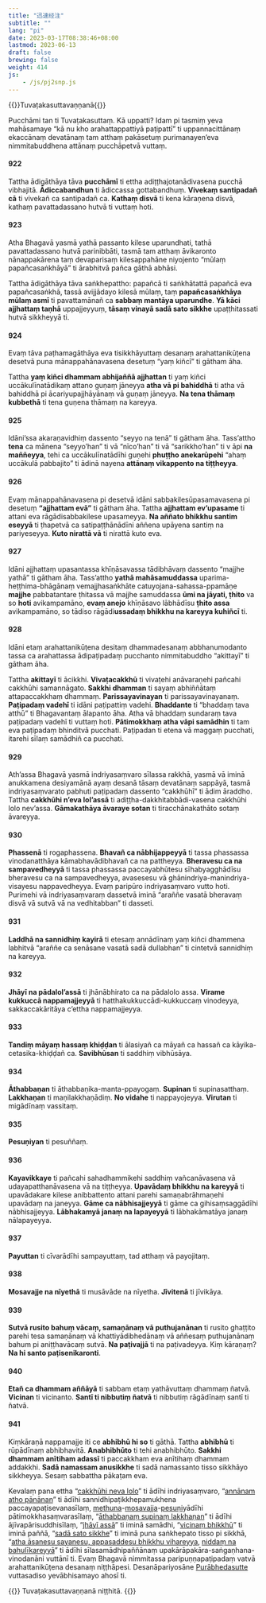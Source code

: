 ```yaml
---
title: "迅速经注"
subtitle: ""
lang: "pi"
date: 2023-03-17T08:38:46+08:00
lastmod: 2023-06-13
draft: false
brewing: false
weight: 414
js:
    - /js/pj2snp.js
---
```


{{<subtitle>}}Tuvaṭakasuttavaṇṇanā{{</subtitle>}}

Pucchāmi tan ti Tuvaṭakasuttaṃ. Kā uppatti? Idam pi tasmiṃ yeva mahāsamaye “kā nu kho arahattappattiyā paṭipattī” ti uppannacittānaṃ ekaccānaṃ devatānaṃ tam atthaṃ pakāsetuṃ purimanayen’eva nimmitabuddhena attānaṃ pucchāpetvā vuttaṃ.

#### 922

Tattha ādigāthāya tāva **pucchāmī** ti ettha adiṭṭhajotanādivasena pucchā vibhajitā. **Ādiccabandhun** ti ādiccassa gottabandhuṃ. **Vivekaṃ santipadañ cā** ti vivekañ ca santipadañ ca. **Kathaṃ disvā** ti kena kāraṇena disvā, kathaṃ pavattadassano hutvā ti vuttaṃ hoti.

#### 923

Atha Bhagavā yasmā yathā passanto kilese uparundhati, tathā pavattadassano hutvā parinibbāti, tasmā tam atthaṃ āvikaronto nānappakārena taṃ devaparisaṃ kilesappahāne niyojento “mūlaṃ papañcasaṅkhāyā” ti ārabhitvā pañca gāthā abhāsi.

Tattha ādigāthāya tāva saṅkhepattho: papañcā ti saṅkhātattā papañcā eva papañcasaṅkhā, tassā avijjādayo kilesā mūlaṃ, taṃ **papañcasaṅkhāya mūlaṃ asmī** ti pavattamānañ ca **sabbaṃ mantāya uparundhe**. **Yā kāci ajjhattaṃ taṇhā** uppajjeyyuṃ, **tāsaṃ vinayā sadā sato sikkhe** upaṭṭhitassati hutvā sikkheyyā ti.

#### 924

Evaṃ tāva paṭhamagāthāya eva tisikkhāyuttaṃ desanaṃ arahattanikūṭena desetvā puna mānappahānavasena desetuṃ “yaṃ kiñcī” ti gātham āha.

Tattha **yaṃ kiñci dhammam abhijaññā ajjhattan** ti yaṃ kiñci uccākulīnatādikaṃ attano guṇaṃ jāneyya **atha vā pi bahiddhā** ti atha vā bahiddhā pi ācariyupajjhāyānaṃ vā guṇaṃ jāneyya. **Na tena thāmaṃ kubbethā** ti tena guṇena thāmaṃ na kareyya.

#### 925

Idāni’ssa akaraṇavidhiṃ dassento “seyyo na tenā” ti gātham āha. Tass’attho **tena** ca mānena “seyyo’han” ti vā “nīco’han” ti vā “sarikkho’han” ti v āpi **na maññeyya**, tehi ca uccākulīnatādīhi guṇehi **phuṭṭho anekarūpehi** “ahaṃ uccākulā pabbajito” ti ādinā nayena **attānaṃ vikappento na tiṭṭheyya**.

#### 926

Evaṃ mānappahānavasena pi desetvā idāni sabbakilesūpasamavasena pi desetuṃ **“ajjhattam evā”** ti gātham āha. Tattha **ajjhattam ev’upasame** ti attani eva rāgādisabbakilese upasameyya. **Na aññato bhikkhu santim eseyyā** ti ṭhapetvā ca satipaṭṭhānādīni aññena upāyena santiṃ na pariyeseyya. **Kuto nirattā vā** ti nirattā kuto eva.

#### 927

Idāni ajjhattaṃ upasantassa khīṇāsavassa tādibhāvaṃ dassento “majjhe yathā” ti gātham āha. Tass’attho **yathā mahāsamuddassa** uparima-heṭṭhima-bhāgānaṃ vemajjhasaṅkhāte catuyojana-sahassa-ppamāṇe **majjhe** pabbatantare ṭhitassa vā majjhe samuddassa **ūmi na jāyati, ṭhito** va so **hoti** avikampamāno, **evaṃ anejo** khīṇāsavo lābhādīsu **ṭhito assa** avikampamāno, so tādiso rāgādi**ussadaṃ bhikkhu na kareyya kuhiñcī** ti.

#### 928

Idāni etaṃ arahattanikūṭena desitaṃ dhammadesanaṃ abbhanumodanto tassa ca arahattassa ādipaṭipadaṃ pucchanto nimmitabuddho “akittayī” ti gātham āha.

Tattha **akittayī** ti ācikkhi. **Vivaṭacakkhū** ti vivaṭehi anāvaraṇehi pañcahi cakkhūhi samannāgato. **Sakkhi dhamman** ti sayaṃ abhiññātaṃ attapaccakkhaṃ dhammaṃ. **Parissayavinayan** ti parissayavinayanaṃ. **Paṭipadaṃ vadehī** ti idāni paṭipattiṃ vadehi. **Bhaddante** ti “bhaddaṃ tava atthū” ti Bhagavantaṃ ālapanto āha. Atha vā bhaddaṃ sundaraṃ tava paṭipadaṃ vadehī ti vuttaṃ hoti. **Pātimokkhaṃ atha vāpi samādhin** ti tam eva paṭipadaṃ bhinditvā pucchati. Paṭipadan ti etena vā maggaṃ pucchati, itarehi sīlaṃ samādhiñ ca pucchati.

#### 929

Ath’assa Bhagavā yasmā indriyasaṃvaro sīlassa rakkhā, yasmā vā iminā anukkamena desiyamānā ayaṃ desanā tāsaṃ devatānaṃ sappāyā, tasmā indriyasaṃvarato pabhuti paṭipadaṃ dassento “cakkhūhī” ti ādim āraddho. Tattha **cakkhūhi n’eva lol’assā** ti adiṭṭha-dakkhitabbādi-vasena cakkhūhi lolo nev’assa. **Gāmakathāya āvaraye sotan** ti tiracchānakathāto sotaṃ āvareyya.

#### 930

**Phassenā** ti rogaphassena. **Bhavañ ca nābhijappeyyā** ti tassa phassassa vinodanatthāya kāmabhavādibhavañ ca na pattheyya. **Bheravesu ca na sampavedheyyā** ti tassa phassassa paccayabhūtesu sīhabyagghādīsu bheravesu ca na sampavedheyya, avasesesu vā ghānindriya-manindriya-visayesu nappavedheyya. Evaṃ paripūro indriyasaṃvaro vutto hoti. Purimehi vā indriyasaṃvaraṃ dassetvā iminā “araññe vasatā bheravaṃ disvā vā sutvā vā na vedhitabban” ti dasseti.

#### 931

**Laddhā na sannidhiṃ kayirā** ti etesaṃ annādīnaṃ yaṃ kiñci dhammena labhitvā “araññe ca senāsane vasatā sadā dullabhan” ti cintetvā sannidhiṃ na kareyya.

#### 932

**Jhāyī na pādalol’assā** ti jhānābhirato ca na pādalolo assa. **Virame kukkuccā nappamajjeyyā** ti hatthakukkuccādi-kukkuccaṃ vinodeyya, sakkaccakāritāya c’ettha nappamajjeyya.

#### 933

**Tandiṃ māyaṃ hassaṃ khiḍḍan** ti ālasiyañ ca māyañ ca hassañ ca kāyika-cetasika-khiḍḍañ ca. **Savibhūsan** ti saddhiṃ vibhūsāya.

#### 934

**Āthabbaṇan** ti āthabbaṇika-manta-ppayogaṃ. **Supinan** ti supinasatthaṃ. **Lakkhaṇan** ti maṇilakkhaṇādiṃ. **No vidahe** ti nappayojeyya. **Virutan** ti migādīnaṃ vassitaṃ.

#### 935

**Pesuṇiyan** ti pesuññaṃ.

#### 936

**Kayavikkaye** ti pañcahi sahadhammikehi saddhiṃ vañcanāvasena vā udayapatthanāvasena vā na tiṭṭheyya. **Upavādaṃ bhikkhu na kareyyā** ti upavādakare kilese anibbattento attani parehi samaṇabrāhmaṇehi upavādaṃ na janeyya. **Gāme ca nābhisajjeyyā** ti gāme ca gihisaṃsaggādīhi nābhisajjeyya. **Lābhakamyā janaṃ na lapayeyyā** ti lābhakāmatāya janaṃ nālapayeyya.

#### 937

**Payuttan** ti cīvarādīhi sampayuttaṃ, tad atthaṃ vā payojitaṃ.

#### 938

**Mosavajje na nīyethā** ti musāvāde na nīyetha. **Jīvitenā** ti jīvikāya.

#### 939

**Sutvā rusito bahuṃ vācaṃ, samaṇānaṃ vā puthujanānan** ti rusito ghaṭṭito parehi tesa samaṇānaṃ vā khattiyādibhedānaṃ vā aññesaṃ puthujanānaṃ bahum pi aniṭṭhavācaṃ sutvā. **Na paṭivajjā** ti na paṭivadeyya. Kiṃ kāraṇaṃ? **Na hi santo paṭisenikaronti**.

#### 940

**Etañ ca dhammam aññāyā** ti sabbam etaṃ yathāvuttaṃ dhammaṃ ñatvā. **Vicinan** ti vicinanto. **Santī ti nibbutiṃ ñatvā** ti nibbutiṃ rāgādīnaṃ santī ti ñatvā.

#### 941

Kiṃkāraṇā nappamajje iti ce **abhibhū hi so** ti gāthā. Tattha **abhibhū** ti rūpādīnaṃ abhibhavitā. **Anabhibhūto** ti tehi anabhibhūto. **Sakkhi dhammam anītiham adassī** ti paccakkham eva anītihaṃ dhammam addakkhi. **Sadā namassam anusikkhe** ti sadā namassanto tisso sikkhāyo sikkheyya. Sesaṃ sabbattha pākaṭam eva.

Kevalaṃ pana ettha “[cakkhūhi neva lolo](#929)” ti ādīhi indriyasaṃvaro, “[annānam atho pānānan](#931)” ti ādīhi sannidhipaṭikkhepamukhena paccayapaṭisevanasīlaṃ, [methuna](#933)-[mosavajja](#938)-[pesuṇi](#934-5)yādīhi pātimokkhasaṃvarasīlaṃ, “[āthabbaṇaṃ supinaṃ lakkhaṇan](#934-5)” ti ādīhi ājīvapārisuddhisīlaṃ, “[jhāyī assā](#932)” ti iminā samādhi, “[vicinaṃ bhikkhū](#940)” ti iminā paññā, “[sadā sato sikkhe](#940)” ti iminā puna saṅkhepato tisso pi sikkhā, “[atha āsanesu sayanesu, appasaddesu bhikkhu vihareyya](#932), [niddaṃ na bahulīkareyyā](#933)” ti ādīhi sīlasamādhipaññānaṃ upakārāpakāra-saṅgaṇhana-vinodanāni vuttānī ti. Evaṃ Bhagavā nimmitassa paripuṇṇapaṭipadaṃ vatvā arahattanikūṭena desanaṃ niṭṭhāpesi. Desanāpariyosāne [Purābhedasutte](../410/) vuttasadiso yevābhisamayo ahosī ti.

{{<eof>}}
    Tuvaṭakasuttavaṇṇanā niṭṭhitā.
{{</eof>}}